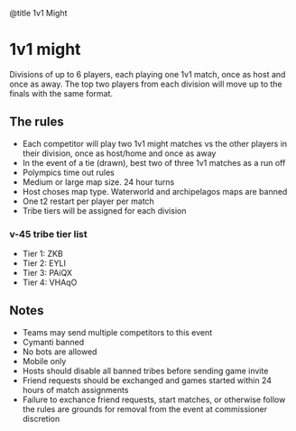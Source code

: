 @title 1v1 Might

# 1v1 might

Divisions of up to 6 players, each playing one 1v1 match, once as host and once as away. The top two players from each division will move up to the finals with the same format. 

## The rules

- Each competitor will play two 1v1 might matches vs the other players in their division, once as host/home and once as away
- In the event of a tie (drawn), best two of three 1v1 matches as a run off
- Polympics time out rules
- Medium or large map size. 24 hour turns
- Host choses map type. Waterworld and archipelagos maps are banned
- One t2 restart per player per match
- Tribe tiers will be assigned for each division

### v-45 tribe tier list
- Tier 1: ZKB 
- Tier 2: EYLI 
- Tier 3: PAiQX 
- Tier 4: VHAqO
 
## Notes

- Teams may send multiple competitors to this event
- Cymanti banned
- No bots are allowed
- Mobile only
- Hosts should disable all banned tribes before sending game invite
- Friend requests should be exchanged and games started within 24 hours of match assignments
- Failure to exchance friend requests, start matches, or otherwise follow the rules are grounds for removal from the event at commissioner discretion
